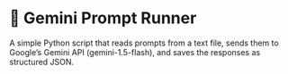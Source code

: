 # 🌟 Gemini Prompt Runner

A simple Python script that reads prompts from a text file, sends them to Google’s Gemini API (gemini-1.5-flash), and saves the responses as structured JSON.